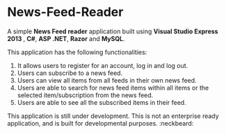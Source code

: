 <b>News-Feed-Reader</b>
================
A simple <b>News Feed reader</b> application built using <b>Visual Studio Express 2013 </b>, <b>C#</b>, <b>ASP .NET</b>, <b>Razor</b> and <b>MySQL</b>.


This application has the following functionalities: <br>
1. It allows users to register for an account, log in and log out. <br>
2. Users can subscribe to a news feed. <br>
3. Users can view all items from all feeds in their own news feed. <br>
4. Users are able to search for news feed items within all items or the selected item/subscription from the news feed. <br>
5. Users are able to see all the subscribed items in their feed. <br>

This application is still under development. This is not an enterprise ready application, and is built for developmental purposes. :neckbeard:


